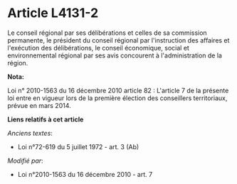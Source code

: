 # Article L4131-2

Le conseil régional par ses délibérations et celles de sa commission permanente, le président du conseil régional par
l'instruction des affaires et l'exécution des délibérations, le conseil économique, social et environnemental régional par
ses avis concourent à l'administration de la région.

**Nota:**

Loi n° 2010-1563 du 16 décembre 2010 article 82 : L'article 7 de la présente loi entre en vigueur lors de la première
élection des conseillers territoriaux, prévue en mars 2014.

**Liens relatifs à cet article**

_Anciens textes_:

  - Loi n°72-619 du 5 juillet 1972 - art. 3 (Ab)

_Modifié par_:

  - Loi n°2010-1563 du 16 décembre 2010 - art. 7
